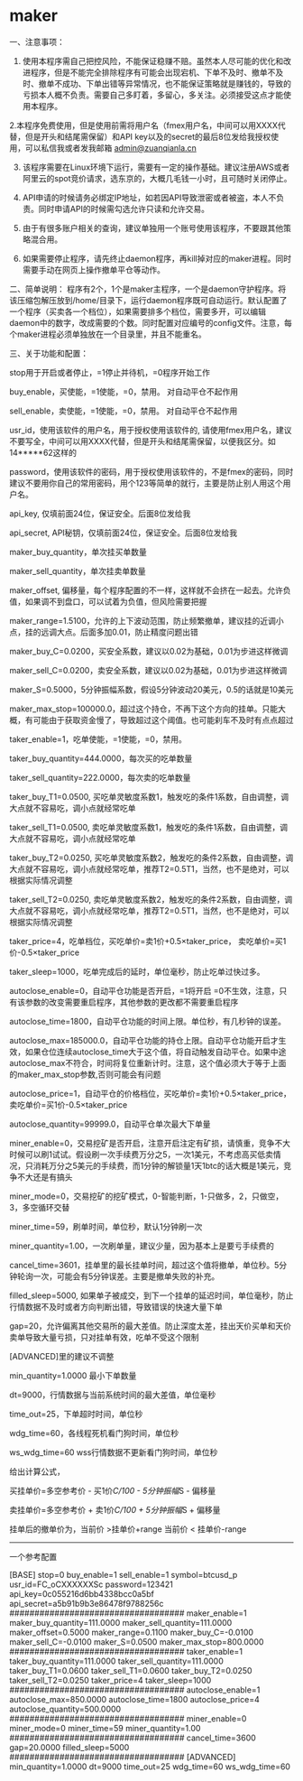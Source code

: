# maker
一、注意事项：
1. 使用本程序需自己把控风险，不能保证稳赚不赔。虽然本人尽可能的优化和改进程序，但是不能完全排除程序有可能会出现宕机、下单不及时、撤单不及时、撤单不成功、下单出错等异常情况，也不能保证策略就是赚钱的，导致的亏损本人概不负责。需要自己多盯着，多留心，多关注。必须接受这点才能使用本程序。

2.本程序免费使用，但是使用前需将用户名（fmex用户名，中间可以用XXXX代替，但是开头和结尾需保留）和API key以及的secret的最后8位发给我授权使用，可以私信我或者发我邮箱 admin@zuanqianla.cn

3. 该程序需要在Linux环境下运行，需要有一定的操作基础。建议注册AWS或者阿里云的spot竞价请求，选东京的，大概几毛钱一小时，且可随时关闭停止。

4. API申请的时候请务必绑定IP地址，如若因API导致泄密或者被盗，本人不负责。同时申请API的时候需勾选允许只读和允许交易。

5. 由于有很多账户相关的查询，建议单独用一个账号使用该程序，不要跟其他策略混合用。

6. 如果需要停止程序，请先终止daemon程序，再kill掉对应的maker进程。同时需要手动在网页上操作撤单平仓等动作。

二、简单说明：
程序有2个，1个是maker主程序，一个是daemon守护程序。将该压缩包解压放到/home/目录下，运行daemon程序既可自动运行。默认配置了一个程序（买卖各一个档位），如果需要排多个档位，需要多开，可以编辑daemon中的数字，改成需要的个数。同时配置对应编号的config文件。注意，每个maker进程必须单独放在一个目录里，并且不能重名。

三、关于功能和配置：

stop用于开启或者停止，=1停止并待机，=0程序开始工作

buy_enable，买使能，=1使能，=0，禁用。  对自动平仓不起作用

sell_enable，卖使能，=1使能，=0，禁用。  对自动平仓不起作用

usr_id，使用该软件的用户名，用于授权使用该软件的, 请使用fmex用户名，建议不要写全，中间可以用XXXX代替，但是开头和结尾需保留，以便我区分。如14*****62这样的

password，使用该软件的密码，用于授权使用该软件的，不是fmex的密码，同时建议不要用你自己的常用密码，用个123等简单的就行，主要是防止别人用这个用户名。

api_key, 仅填前面24位，保证安全。后面8位发给我

api_secret, API秘钥，仅填前面24位，保证安全。后面8位发给我

maker_buy_quantity，单次挂买单数量

maker_sell_quantity，单次挂卖单数量

maker_offset, 偏移量，每个程序配置的不一样，这样就不会挤在一起去。允许负值，如果调不到盘口，可以试着为负值，但风险需要把握

maker_range=1.5100，允许的上下波动范围，防止频繁撤单，建议挂的近调小点，挂的远调大点。后面多加0.01，防止精度问题出错 

maker_buy_C=0.0200，买安全系数，建议以0.02为基础，0.01为步进这样微调

maker_sell_C=0.0200，卖安全系数，建议以0.02为基础，0.01为步进这样微调

maker_S=0.5000，5分钟振幅系数，假设5分钟波动20美元，0.5的话就是10美元

maker_max_stop=100000.0，超过这个持仓，不再下这个方向的挂单。只能大概，有可能由于获取资金慢了，导致超过这个阈值。也可能刹车不及时有点点超过

taker_enable=1，吃单使能，=1使能，=0，禁用。

taker_buy_quantity=444.0000，每次买的吃单数量

taker_sell_quantity=222.0000，每次卖的吃单数量

taker_buy_T1=0.0500, 买吃单灵敏度系数1，触发吃的条件1系数，自由调整，调大点就不容易吃，调小点就经常吃单

taker_sell_T1=0.0500, 卖吃单灵敏度系数1，触发吃的条件1系数，自由调整，调大点就不容易吃，调小点就经常吃单

taker_buy_T2=0.0250, 买吃单灵敏度系数2，触发吃的条件2系数，自由调整，调大点就不容易吃，调小点就经常吃单，推荐T2=0.5T1，当然，也不是绝对，可以根据实际情况调整

taker_sell_T2=0.0250, 卖吃单灵敏度系数2，触发吃的条件2系数，自由调整，调大点就不容易吃，调小点就经常吃单，推荐T2=0.5T1，当然，也不是绝对，可以根据实际情况调整

taker_price=4，吃单档位，买吃单价=卖1价+0.5×taker_price， 卖吃单价=买1价-0.5×taker_price

taker_sleep=1000，吃单完成后的延时，单位毫秒，防止吃单过快过多。

autoclose_enable=0，自动平仓功能是否开启，=1将开启 =0不生效，注意，只有该参数的改变需要重启程序，其他参数的更改都不需要重启程序

autoclose_time=1800，自动平仓功能的时间上限。单位秒，有几秒钟的误差。

autoclose_max=185000.0，自动平仓功能的持仓上限。自动平仓功能开启才生效，如果仓位连续autoclose_time大于这个值，将自动触发自动平仓。如果中途autoclose_max不符合，时间将复位重新计时。注意，这个值必须大于等于上面的maker_max_stop参数,否则可能会有问题

autoclose_price=1，自动平仓的价格档位，买吃单价=卖1价+0.5×taker_price， 卖吃单价=买1价-0.5×taker_price

autoclose_quantity=99999.0，自动平仓单次最大下单量

miner_enable=0，交易挖矿是否开启，注意开启注定有矿损，请慎重，竞争不大时候可以刷1试试。假设刷一次手续费万分之5，一次1美元，不考虑高买低卖情况，只消耗万分之5美元的手续费，而1分钟的解锁量1天1btc的话大概是1美元，竞争不大还是有搞头

miner_mode=0，交易挖矿的挖矿模式，0-智能判断，1-只做多，2，只做空，3，多空循环交替

miner_time=59，刷单时间，单位秒，默认1分钟刷一次

miner_quantity=1.00，一次刷单量，建议少量，因为基本上是要亏手续费的

cancel_time=3601，挂单里的最长挂单时间，超过这个值将撤单，单位秒。5分钟轮询一次，可能会有5分钟误差。主要是撤单失败的补充。

filled_sleep=5000, 如果单子被成交，到下一个挂单的延迟时间，单位毫秒，防止行情数据不及时或者方向判断出错，导致错误的快速大量下单

gap=20，允许偏离其他交易所的最大差值。防止深度太差，挂出天价买单和天价卖单导致大量亏损，只对挂单有效，吃单不受这个限制


[ADVANCED]里的建议不调整

min_quantity=1.0000 最小下单数量

dt=9000，行情数据与当前系统时间的最大差值，单位毫秒

time_out=25，下单超时时间，单位秒

wdg_time=60，各线程死机看门狗时间，单位秒

ws_wdg_time=60 wss行情数据不更新看门狗时间，单位秒



给出计算公式，

买挂单价=多空参考价 - 买1价*C/100 - 5分钟振幅*S - 偏移量  

卖挂单价=多空参考价 + 卖1价*C/100 + 5分钟振幅*S + 偏移量

挂单后的撤单价为，当前价 >挂单价+range  当前价 < 挂单价-range

----------------------------------------------------------------------------------
一个参考配置

[BASE]
stop=0
buy_enable=1
sell_enable=1
symbol=btcusd_p
usr_id=FC_oCXXXXXXSc
password=123421
api_key=0c055216d6bb4338bcc0a5bf
api_secret=a5b91b9b3e86478f9788256c
###################################
maker_enable=1
maker_buy_quantity=111.0000
maker_sell_quantity=111.0000
maker_offset=0.5000
maker_range=0.1100
maker_buy_C=-0.0100
maker_sell_C=-0.0100
maker_S=0.0500
maker_max_stop=800.0000
###################################
taker_enable=1
taker_buy_quantity=111.0000
taker_sell_quantity=111.0000
taker_buy_T1=0.0600
taker_sell_T1=0.0600
taker_buy_T2=0.0250
taker_sell_T2=0.0250
taker_price=4
taker_sleep=1000
###################################
autoclose_enable=1
autoclose_max=850.0000
autoclose_time=1800
autoclose_price=4
autoclose_quantity=500.0000
###################################
miner_enable=0
miner_mode=0
miner_time=59
miner_quantity=1.00
###################################
cancel_time=3600
gap=20.0000
filled_sleep=5000
###################################
[ADVANCED]
min_quantity=1.0000
dt=9000
time_out=25
wdg_time=60
ws_wdg_time=60







